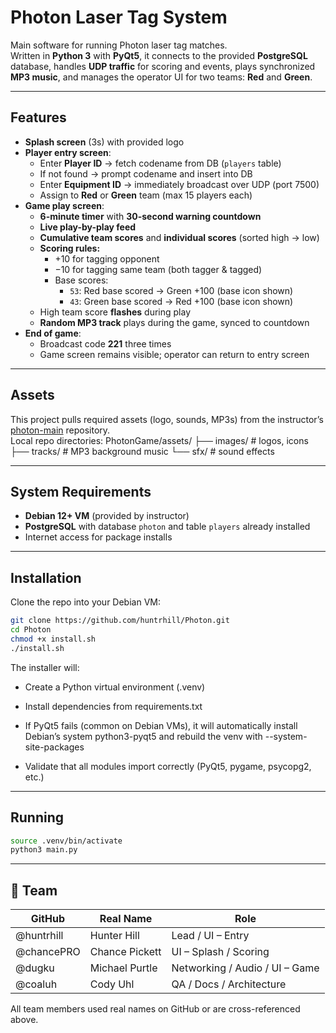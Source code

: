# Photon Laser Tag System

Main software for running Photon laser tag matches.  
Written in **Python 3** with **PyQt5**, it connects to the provided **PostgreSQL** database, handles **UDP traffic** for scoring and events, plays synchronized **MP3 music**, and manages the operator UI for two teams: **Red** and **Green**.

---

## Features

- **Splash screen** (3s) with provided logo
- **Player entry screen**:
  - Enter **Player ID** → fetch codename from DB (`players` table)  
  - If not found → prompt codename and insert into DB  
  - Enter **Equipment ID** → immediately broadcast over UDP (port 7500)  
  - Assign to **Red** or **Green** team (max 15 players each)
- **Game play screen**:
  - **6-minute timer** with **30-second warning countdown**
  - **Live play-by-play feed**
  - **Cumulative team scores** and **individual scores** (sorted high → low)
  - **Scoring rules:**  
    - +10 for tagging opponent  
    - −10 for tagging same team (both tagger & tagged)  
    - Base scores:  
      - `53`: Red base scored → Green +100 (base icon shown)  
      - `43`: Green base scored → Red +100 (base icon shown)
  - High team score **flashes** during play
  - **Random MP3 track** plays during the game, synced to countdown
- **End of game**:
  - Broadcast code **221** three times
  - Game screen remains visible; operator can return to entry screen

---

## Assets

This project pulls required assets (logo, sounds, MP3s) from the instructor’s [photon-main](https://github.com/jstrother123/photon-main) repository.  
Local repo directories:
PhotonGame/assets/
├── images/ # logos, icons
├── tracks/ # MP3 background music
└── sfx/ # sound effects


---

## System Requirements

- **Debian 12+ VM** (provided by instructor)
- **PostgreSQL** with database `photon` and table `players` already installed
- Internet access for package installs

---

## Installation

Clone the repo into your Debian VM:

```bash
git clone https://github.com/huntrhill/Photon.git
cd Photon
chmod +x install.sh
./install.sh
```

The installer will:

- Create a Python virtual environment (.venv)

- Install dependencies from requirements.txt

- If PyQt5 fails (common on Debian VMs), it will automatically install Debian’s system python3-pyqt5 and rebuild the venv with --system-site-packages

- Validate that all modules import correctly (PyQt5, pygame, psycopg2, etc.)

---

## Running
```bash
source .venv/bin/activate
python3 main.py
```

---

## 👥 Team

| GitHub     | Real Name       | Role                           |
|------------|-----------------|--------------------------------|
| @huntrhill | Hunter Hill     | Lead / UI – Entry              |
| @chancePRO | Chance Pickett  | UI – Splash / Scoring          |
| @dugku     | Michael Purtle  | Networking / Audio / UI – Game |
| @coaluh    | Cody Uhl        | QA / Docs / Architecture       |

All team members used real names on GitHub or are cross-referenced above.

